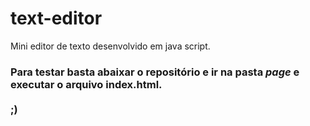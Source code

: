 # text-editor
Mini editor de texto desenvolvido em java script.

<h3>
Para testar basta abaixar o repositório e ir na pasta <i>page</i> e executar o arquivo index.html.
<br/>
<br/>
;)
</h3>
